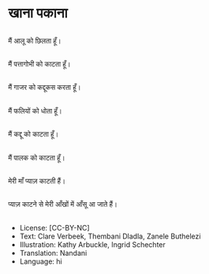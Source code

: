 # खाना पकाना

##
मैं आलू को छिलता हूँ।

##
मैं पत्तागोभी को काटता हूँ।

##
मैं गाजर को कद्दूकस करता हूँ।

##
मैं फलियों को धोता हूँ।

##
मैं कद्दू को काटता हूँ।

##
मैं पालक को काटता हूँ।

##
मेरी माँ प्याज़ काटती हैं।

##
प्याज़ काटने से मेरी आँखों में आँसू आ जाते हैं।

##
* License: [CC-BY-NC]
* Text: Clare Verbeek, Thembani Dladla, Zanele Buthelezi
* Illustration: Kathy Arbuckle, Ingrid Schechter
* Translation: Nandani
* Language: hi
